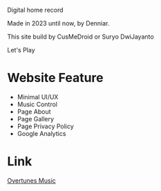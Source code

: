 Digital home record

Made in 2023 until now, by Denniar.

This site build by CusMeDroid or Suryo DwiJayanto

Let's Play

# Website Feature
- Minimal UI/UX
- Music Control
- Page About
- Page Gallery
- Page Privacy Policy
- Google Analytics

# Link
[Overtunes Music](https://overtunesmusic.github.io/)
